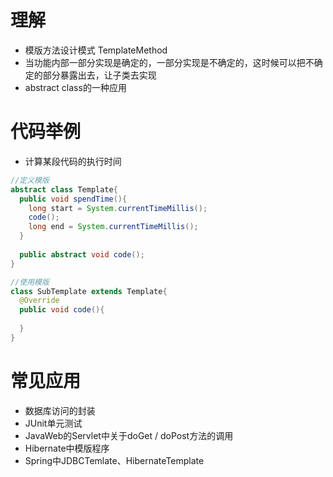 # 理解

- 模版方法设计模式 TemplateMethod
- 当功能内部一部分实现是确定的，一部分实现是不确定的，这时候可以把不确定的部分暴露出去，让子类去实现
- abstract class的一种应用

# 代码举例

- 计算某段代码的执行时间

```java
//定义模版
abstract class Template{
  public void spendTime(){
    long start = System.currentTimeMillis();
    code();
    long end = System.currentTimeMillis();
  }
  
  public abstract void code();
}

//使用模版
class SubTemplate extends Template{
  @Override
  public void code(){
    
  }
}
```

# 常见应用

- 数据库访问的封装
- JUnit单元测试
- JavaWeb的Servlet中关于doGet /     doPost方法的调用
- Hibernate中模版程序
- Spring中JDBCTemlate、HibernateTemplate
